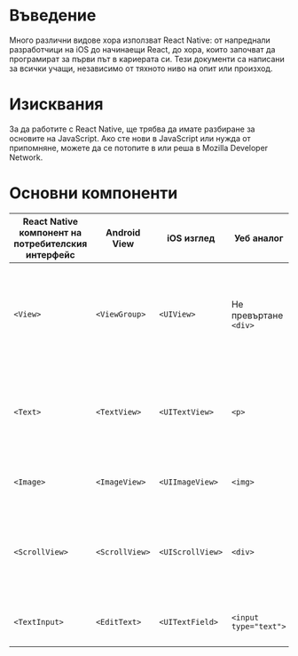 # Въведение

Много различни видове хора използват React Native: от напреднали разработчици на iOS до начинаещи React, до хора, които започват да програмират за първи път в кариерата си. Тези документи са написани за всички учащи, независимо от тяхното ниво на опит или произход.

# Изисквания
За да работите с React Native, ще трябва да имате разбиране за основите на JavaScript. Ако сте нови в JavaScript или нужда от припомняне, можете да се потопите в или реша в Mozilla Developer Network.

# Основни компоненти

<table>
<thead>
<tr><th><font style="vertical-align: inherit;"><font style="vertical-align: inherit;">React Native компонент на потребителския интерфейс</font></font></th><th><font style="vertical-align: inherit;"><font style="vertical-align: inherit;">Android View</font></font></th><th><font style="vertical-align: inherit;"><font style="vertical-align: inherit;">iOS изглед</font></font></th><th><font style="vertical-align: inherit;"><font style="vertical-align: inherit;">Уеб аналог</font></font></th><th><font style="vertical-align: inherit;"><font style="vertical-align: inherit;">описание</font></font></th></tr>
</thead>
<tbody>
<tr><td><code>&lt;View&gt;</code></td><td><code>&lt;ViewGroup&gt;</code></td><td><code>&lt;UIView&gt;</code></td><td><font style="vertical-align: inherit;"><font style="vertical-align: inherit;">Не превъртане </font></font><code>&lt;div&gt;</code></td><td><font style="vertical-align: inherit;"><font style="vertical-align: inherit;">Контейнер, който поддържа оформление с flexbox, стил, някои докосвания и контрол на достъпността</font></font></td></tr>
<tr><td><code>&lt;Text&gt;</code></td><td><code>&lt;TextView&gt;</code></td><td><code>&lt;UITextView&gt;</code></td><td><code>&lt;p&gt;</code></td><td><font style="vertical-align: inherit;"><font style="vertical-align: inherit;">Показва, стилове и гнезда низове от текст и дори дръжки докосва събития</font></font></td></tr>
<tr><td><code>&lt;Image&gt;</code></td><td><code>&lt;ImageView&gt;</code></td><td><code>&lt;UIImageView&gt;</code></td><td><code>&lt;img&gt;</code></td><td><font style="vertical-align: inherit;"><font style="vertical-align: inherit;">Показва различни видове изображения</font></font></td></tr>
<tr><td><code>&lt;ScrollView&gt;</code></td><td><code>&lt;ScrollView&gt;</code></td><td><code>&lt;UIScrollView&gt;</code></td><td><code>&lt;div&gt;</code></td><td><font style="vertical-align: inherit;"><font style="vertical-align: inherit;">Общ контейнер за превъртане, който може да съдържа множество компоненти и изгледи</font></font></td></tr>
<tr><td><code>&lt;TextInput&gt;</code></td><td><code>&lt;EditText&gt;</code></td><td><code>&lt;UITextField&gt;</code></td><td><code>&lt;input type="text"&gt;</code></td><td><font style="vertical-align: inherit;"><font style="vertical-align: inherit;">Позволява на потребителя да въвежда текст</font></font></td></tr>
</tbody>
</table>
